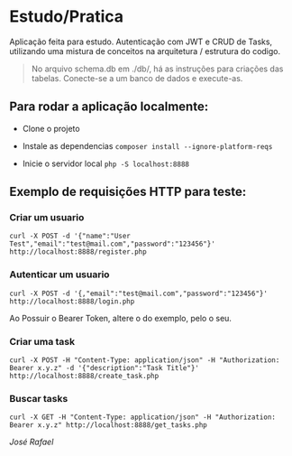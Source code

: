 # Estudo/Pratica

Aplicação feita para estudo. Autenticação com JWT e CRUD de Tasks, utilizando uma mistura de conceitos na arquitetura / estrutura do codigo.

> No arquivo schema.db em ./db/, há as instruções para criações das tabelas. Conecte-se a um banco de dados e execute-as.

## Para rodar a aplicação localmente:
- Clone o projeto
- Instale as dependencias
`composer install --ignore-platform-reqs`

- Inicie o servidor local
`php -S localhost:8888`

## Exemplo de requisições HTTP para teste:

### Criar um usuario
`curl -X POST -d '{"name":"User Test","email":"test@mail.com","password":"123456"}' http://localhost:8888/register.php`

### Autenticar um usuario
`curl -X POST -d '{,"email":"test@mail.com","password":"123456"}' http://localhost:8888/login.php`

Ao Possuir o Bearer Token, altere o do exemplo, pelo o seu.

### Criar uma task
`curl -X POST -H "Content-Type: application/json" -H "Authorization: Bearer x.y.z" -d '{"description":"Task Title"}' http://localhost:8888/create_task.php`

### Buscar tasks
`curl -X GET -H "Content-Type: application/json" -H "Authorization: Bearer x.y.z" http://localhost:8888/get_tasks.php`


_José Rafael_